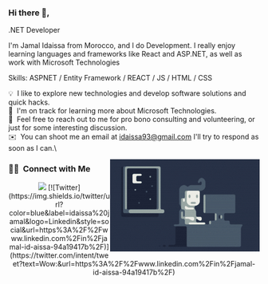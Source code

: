 ### Hi there 👋,
.NET Developer

I'm Jamal Idaissa from Morocco, and I do Development. I really enjoy learning languages and frameworks like React and ASP.NET, as well as work with Microsoft Technologies

Skills: ASPNET / Entity Framework / REACT / JS / HTML / CSS

💡 &nbsp;I like to explore new technologies and develop software solutions and quick hacks.\
🌱 &nbsp;I'm on track for learning more about Microsoft Technologies.\
💬 &nbsp;Feel free to reach out to me for pro bono consulting and volunteering, or just for some interesting discussion.\
✉️ &nbsp;You can shoot me an email at idaissa93@gmail.com I'll try to respond as soon as I can.\

<img alt="Night Coding" src="https://raw.githubusercontent.com/AVS1508/AVS1508/master/assets/Night-Coding.gif" align="right"/> 

### 🤝🏻 &nbsp;Connect with Me

<p align="center">
<a href="https://www.adityavsingh.com"><img src="https://img.shields.io/badge/-adityavsingh.com-3423A6?style=flat&logo=Google-Chrome&logoColor=white"/></a>
[![Twitter](https://img.shields.io/twitter/url?color=blue&label=idaissa%20jamal&logo=Linkedin&style=social&url=https%3A%2F%2Fwww.linkedin.com%2Fin%2Fjamal-id-aissa-94a19417b%2F)](https://twitter.com/intent/tweet?text=Wow:&url=https%3A%2F%2Fwww.linkedin.com%2Fin%2Fjamal-id-aissa-94a19417b%2F)</a>
</p>

